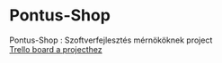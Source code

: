 # Pontus-Shop
Pontus-Shop : Szoftverfejlesztés mérnököknek project\
<a href="https://trello.com/b/VyrzQg6E/main">Trello board a projecthez</a>
